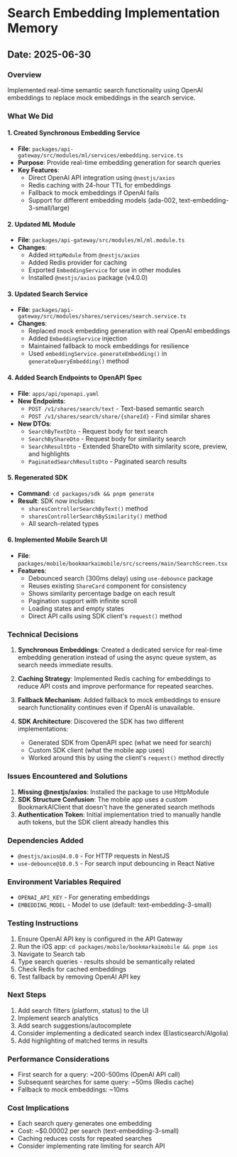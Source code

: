 # Search Embedding Implementation Memory

## Date: 2025-06-30

### Overview
Implemented real-time semantic search functionality using OpenAI embeddings to replace mock embeddings in the search service.

### What We Did

#### 1. Created Synchronous Embedding Service
- **File**: `packages/api-gateway/src/modules/ml/services/embedding.service.ts`
- **Purpose**: Provide real-time embedding generation for search queries
- **Key Features**:
  - Direct OpenAI API integration using `@nestjs/axios`
  - Redis caching with 24-hour TTL for embeddings
  - Fallback to mock embeddings if OpenAI fails
  - Support for different embedding models (ada-002, text-embedding-3-small/large)

#### 2. Updated ML Module
- **File**: `packages/api-gateway/src/modules/ml/ml.module.ts`
- **Changes**:
  - Added `HttpModule` from `@nestjs/axios`
  - Added Redis provider for caching
  - Exported `EmbeddingService` for use in other modules
  - Installed `@nestjs/axios` package (v4.0.0)

#### 3. Updated Search Service
- **File**: `packages/api-gateway/src/modules/shares/services/search.service.ts`
- **Changes**:
  - Replaced mock embedding generation with real OpenAI embeddings
  - Added `EmbeddingService` injection
  - Maintained fallback to mock embeddings for resilience
  - Used `embeddingService.generateEmbedding()` in `generateQueryEmbedding()` method

#### 4. Added Search Endpoints to OpenAPI Spec
- **File**: `apps/api/openapi.yaml`
- **New Endpoints**:
  - `POST /v1/shares/search/text` - Text-based semantic search
  - `POST /v1/shares/search/share/{shareId}` - Find similar shares
- **New DTOs**:
  - `SearchByTextDto` - Request body for text search
  - `SearchByShareDto` - Request body for similarity search
  - `SearchResultDto` - Extended ShareDto with similarity score, preview, and highlights
  - `PaginatedSearchResultsDto` - Paginated search results

#### 5. Regenerated SDK
- **Command**: `cd packages/sdk && pnpm generate`
- **Result**: SDK now includes:
  - `sharesControllerSearchByText()` method
  - `sharesControllerSearchBySimilarity()` method
  - All search-related types

#### 6. Implemented Mobile Search UI
- **File**: `packages/mobile/bookmarkaimobile/src/screens/main/SearchScreen.tsx`
- **Features**:
  - Debounced search (300ms delay) using `use-debounce` package
  - Reuses existing `ShareCard` component for consistency
  - Shows similarity percentage badge on each result
  - Pagination support with infinite scroll
  - Loading states and empty states
  - Direct API calls using SDK client's `request()` method

### Technical Decisions

1. **Synchronous Embeddings**: Created a dedicated service for real-time embedding generation instead of using the async queue system, as search needs immediate results.

2. **Caching Strategy**: Implemented Redis caching for embeddings to reduce API costs and improve performance for repeated searches.

3. **Fallback Mechanism**: Added fallback to mock embeddings to ensure search functionality continues even if OpenAI is unavailable.

4. **SDK Architecture**: Discovered the SDK has two different implementations:
   - Generated SDK from OpenAPI spec (what we need for search)
   - Custom SDK client (what the mobile app uses)
   - Worked around this by using the client's `request()` method directly

### Issues Encountered and Solutions

1. **Missing @nestjs/axios**: Installed the package to use HttpModule
2. **SDK Structure Confusion**: The mobile app uses a custom BookmarkAIClient that doesn't have the generated search methods
3. **Authentication Token**: Initial implementation tried to manually handle auth tokens, but the SDK client already handles this

### Dependencies Added
- `@nestjs/axios@4.0.0` - For HTTP requests in NestJS
- `use-debounce@10.0.5` - For search input debouncing in React Native

### Environment Variables Required
- `OPENAI_API_KEY` - For generating embeddings
- `EMBEDDING_MODEL` - Model to use (default: text-embedding-3-small)

### Testing Instructions

1. Ensure OpenAI API key is configured in the API Gateway
2. Run the iOS app: `cd packages/mobile/bookmarkaimobile && pnpm ios`
3. Navigate to Search tab
4. Type search queries - results should be semantically related
5. Check Redis for cached embeddings
6. Test fallback by removing OpenAI API key

### Next Steps

1. Add search filters (platform, status) to the UI
2. Implement search analytics
3. Add search suggestions/autocomplete
4. Consider implementing a dedicated search index (Elasticsearch/Algolia)
5. Add highlighting of matched terms in results

### Performance Considerations

- First search for a query: ~200-500ms (OpenAI API call)
- Subsequent searches for same query: ~50ms (Redis cache)
- Fallback to mock embeddings: ~10ms

### Cost Implications

- Each search query generates one embedding
- Cost: ~$0.00002 per search (text-embedding-3-small)
- Caching reduces costs for repeated searches
- Consider implementing rate limiting for search API
